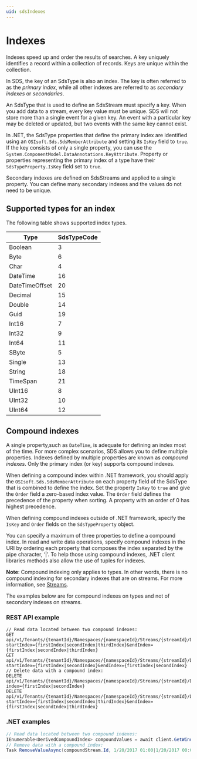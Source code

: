 ```yaml
---
uid: sdsIndexes
---
```


# Indexes

Indexes speed up and order the results of searches. A key uniquely identifies a record within a collection of records. Keys are unique within the collection.

In SDS, the key of an SdsType is also an index. The key is often referred to as the *primary index*, while all other indexes are referred to as *secondary indexes* or *secondaries*.

An SdsType that is used to define an SdsStream must specify a key. When you add data to a stream, every key value must be unique. SDS will not store more than a single event for a given key. An event with a particular key may be deleted or updated, but two events with the same key cannot exist.

In .NET, the SdsType properties that define the primary index are identified using an `OSIsoft.Sds.SdsMemberAttribute` and setting its `IsKey` field to `true`. If the key consists of only a single property, you can use the `System.ComponentModel.DataAnnotations.KeyAttribute`. Property or properties representing the primary index of a type have their `SdsTypeProperty.IsKey` field set to `true`.

Secondary indexes are defined on SdsStreams and applied to a single property. You can define many secondary indexes and the values do not need to be unique.

## Supported types for an index

The following table shows supported index types.

Type                     | SdsTypeCode
-----------------------  | -----
Boolean                  | 3
Byte                     | 6
Char                     | 4
DateTime                 | 16
DateTimeOffset           | 20
Decimal                  | 15
Double                   | 14
Guid                     | 19
Int16                    | 7
Int32                    | 9
Int64                    | 11
SByte                    | 5
Single                   | 13
String                   | 18
TimeSpan                 | 21
UInt16                   | 8
UInt32                   | 10
UInt64                   | 12

## Compound indexes

A single property,such as `DateTime`, is adequate for defining an index most of the time. For more complex scenarios, SDS allows you to define multiple properties. Indexes defined by multiple properties are known as *compound indexes*. Only the primary index (or key) supports compound indexes.

When defining a compound index within .NET framework, you should apply the `OSIsoft.Sds.SdsMemberAttribute` on each property field of the SdsType that is combined to define the index. Set the property ``IsKey`` to `true` and give the `Order` field a zero-based index value. The `Order` field defines the precedence of the property when sorting. A property with an order of 0 has highest precedence.

When defining compound indexes outside of .NET framework, specify the `IsKey` and `Order` fields
on the `SdsTypeProperty` object.

You can specify a maximum of three properties to define a compound index. In read and write data operations, specify compound indexes in the URI by ordering each property that composes the index separated by the pipe character, ‘|’. To help those using compound indexes, .NET client libraries methods also allow the use of tuples for indexes.

**Note**: Compound indexing only applies to types. In other words, there is no compound indexing for secondary indexes that are on streams. For more information, see [Streams](xref:sdsStreams#indexes).

The examples below are for compound indexes on types and not of secondary indexes on streams.

### REST API example

```text
// Read data located between two compound indexes:
GET api/v1/Tenants/{tenantId}/Namespaces/{namespaceId}/Streams/{streamId}/Data?startIndex={firstIndex|secondIndex|thirdIndex}&endIndex={firstIndex|secondIndex|thirdIndex}
GET api/v1/Tenants/{tenantId}/Namespaces/{namespaceId}/Streams/{streamId}/Data?startIndex={firstIndex|secondIndex}&endIndex={firstIndex|secondIndex}
// Delete data with a compound index:
DELETE api/v1/Tenants/{tenantId}/Namespaces/{namespaceId}/Streams/{streamId}/Data?index={firstIndex|secondIndex}
DELETE api/v1/Tenants/{tenantId}/Namespaces/{namespaceId}/Streams/{streamId}/Data?startIndex={firstIndex|secondIndex|thirdIndex}&endIndex={firstIndex|secondIndex|thirdIndex}
```

### .NET examples

```c#
// Read data located between two compound indexes:
IEnumerable<DerivedCompoundIndex> compoundValues = await client.GetWindowValuesAsync<DerivedCompoundIndex>(compoundStream.Id, 1/20/2017 01:00|1/20/2017 00:00, 1/20/2017 02:00|1/20/2017 14:00);
// Remove data with a compound index:
Task RemoveValueAsync(compoundStream.Id, 1/20/2017 01:00|1/20/2017 00:00);
```
